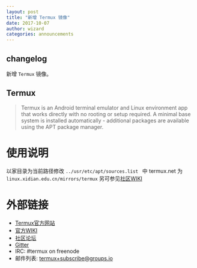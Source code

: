 ```yaml
---
layout: post
title: "新增 Termux 镜像"
date: 2017-10-07
author: wizard
categories: announcements
---
```


## changelog

新增 `Termux` 镜像。

## Termux

> Termux is an Android terminal emulator and Linux environment app that works directly with no rooting or setup required. A minimal base 
system is installed automatically - additional packages are available using the APT package manager.

# 使用说明
以家目录为当前路径修改 `../usr/etc/apt/sources.list ` 中 termux.net 为 `linux.xidian.edu.cn/mirrors/termux`
另可参见[社区WIKI](https://linux.xidian.edu.cn/wiki/mirror-help/termux)

# 外部链接
* [Termux官方网站](https://termux.net)
* [官方WIKI](https://wiki.termux.net)
* [社区论坛](https://termux.com/community)
* [Gitter](https://gitter.im/termux/termux)
* IRC: #termux on freenode
* 邮件列表: termux+subscribe@groups.io
